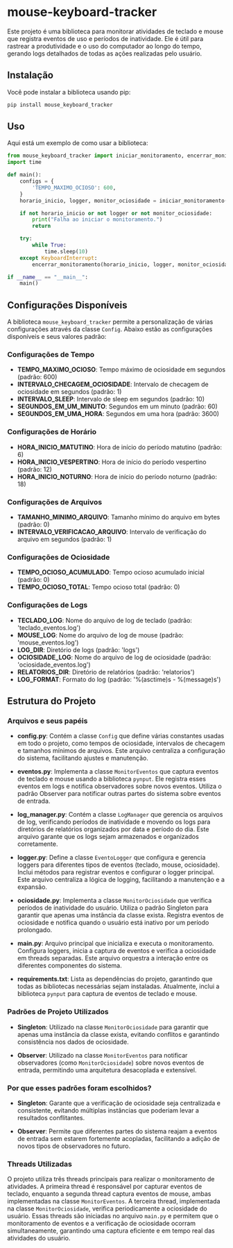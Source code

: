 # mouse-keyboard-tracker

Este projeto é uma biblioteca para monitorar atividades de teclado e mouse que registra eventos de uso e períodos de inatividade. Ele é útil para rastrear a produtividade e o uso do computador ao longo do tempo, gerando logs detalhados de todas as ações realizadas pelo usuário.

## Instalação

Você pode instalar a biblioteca usando pip:

```bash
pip install mouse_keyboard_tracker
```

## Uso

Aqui está um exemplo de como usar a biblioteca:

```python
from mouse_keyboard_tracker import iniciar_monitoramento, encerrar_monitoramento
import time

def main():
    configs = {
        'TEMPO_MAXIMO_OCIOSO': 600,
    }
    horario_inicio, logger, monitor_ociosidade = iniciar_monitoramento(configs=configs)

    if not horario_inicio or not logger or not monitor_ociosidade:
        print("Falha ao iniciar o monitoramento.")
        return

    try:
        while True:
            time.sleep(10)
    except KeyboardInterrupt:
        encerrar_monitoramento(horario_inicio, logger, monitor_ociosidade)

if __name__ == "__main__":
    main()
```

## Configurações Disponíveis

A biblioteca `mouse_keyboard_tracker` permite a personalização de várias configurações através da classe `Config`. Abaixo estão as configurações disponíveis e seus valores padrão:

### Configurações de Tempo

- **TEMPO_MAXIMO_OCIOSO**: Tempo máximo de ociosidade em segundos (padrão: 600)
- **INTERVALO_CHECAGEM_OCIOSIDADE**: Intervalo de checagem de ociosidade em segundos (padrão: 1)
- **INTERVALO_SLEEP**: Intervalo de sleep em segundos (padrão: 10)
- **SEGUNDOS_EM_UM_MINUTO**: Segundos em um minuto (padrão: 60)
- **SEGUNDOS_EM_UMA_HORA**: Segundos em uma hora (padrão: 3600)

### Configurações de Horário

- **HORA_INICIO_MATUTINO**: Hora de início do período matutino (padrão: 6)
- **HORA_INICIO_VESPERTINO**: Hora de início do período vespertino (padrão: 12)
- **HORA_INICIO_NOTURNO**: Hora de início do período noturno (padrão: 18)

### Configurações de Arquivos

- **TAMANHO_MINIMO_ARQUIVO**: Tamanho mínimo do arquivo em bytes (padrão: 0)
- **INTERVALO_VERIFICACAO_ARQUIVO**: Intervalo de verificação do arquivo em segundos (padrão: 1)

### Configurações de Ociosidade

- **TEMPO_OCIOSO_ACUMULADO**: Tempo ocioso acumulado inicial (padrão: 0)
- **TEMPO_OCIOSO_TOTAL**: Tempo ocioso total (padrão: 0)

### Configurações de Logs

- **TECLADO_LOG**: Nome do arquivo de log de teclado (padrão: 'teclado_eventos.log')
- **MOUSE_LOG**: Nome do arquivo de log de mouse (padrão: 'mouse_eventos.log')
- **LOG_DIR**: Diretório de logs (padrão: 'logs')
- **OCIOSIDADE_LOG**: Nome do arquivo de log de ociosidade (padrão: 'ociosidade_eventos.log')
- **RELATORIOS_DIR**: Diretório de relatórios (padrão: 'relatorios')
- **LOG_FORMAT**: Formato do log (padrão: '%(asctime)s - %(message)s')

## Estrutura do Projeto

### Arquivos e seus papéis

- **config.py**: Contém a classe `Config` que define várias constantes usadas em todo o projeto, como tempos de ociosidade, intervalos de checagem e tamanhos mínimos de arquivos. Este arquivo centraliza a configuração do sistema, facilitando ajustes e manutenção.

- **eventos.py**: Implementa a classe `MonitorEventos` que captura eventos de teclado e mouse usando a biblioteca `pynput`. Ele registra esses eventos em logs e notifica observadores sobre novos eventos. Utiliza o padrão Observer para notificar outras partes do sistema sobre eventos de entrada.

- **log_manager.py**: Contém a classe `LogManager` que gerencia os arquivos de log, verificando períodos de inatividade e movendo os logs para diretórios de relatórios organizados por data e período do dia. Este arquivo garante que os logs sejam armazenados e organizados corretamente.

- **logger.py**: Define a classe `EventoLogger` que configura e gerencia loggers para diferentes tipos de eventos (teclado, mouse, ociosidade). Inclui métodos para registrar eventos e configurar o logger principal. Este arquivo centraliza a lógica de logging, facilitando a manutenção e a expansão.

- **ociosidade.py**: Implementa a classe `MonitorOciosidade` que verifica períodos de inatividade do usuário. Utiliza o padrão Singleton para garantir que apenas uma instância da classe exista. Registra eventos de ociosidade e notifica quando o usuário está inativo por um período prolongado.

- **main.py**: Arquivo principal que inicializa e executa o monitoramento. Configura loggers, inicia a captura de eventos e verifica a ociosidade em threads separadas. Este arquivo orquestra a interação entre os diferentes componentes do sistema.

- **requirements.txt**: Lista as dependências do projeto, garantindo que todas as bibliotecas necessárias sejam instaladas. Atualmente, inclui a biblioteca `pynput` para captura de eventos de teclado e mouse.

### Padrões de Projeto Utilizados

- **Singleton**: Utilizado na classe `MonitorOciosidade` para garantir que apenas uma instância da classe exista, evitando conflitos e garantindo consistência nos dados de ociosidade.

- **Observer**: Utilizado na classe `MonitorEventos` para notificar observadores (como `MonitorOciosidade`) sobre novos eventos de entrada, permitindo uma arquitetura desacoplada e extensível.

### Por que esses padrões foram escolhidos?

- **Singleton**: Garante que a verificação de ociosidade seja centralizada e consistente, evitando múltiplas instâncias que poderiam levar a resultados conflitantes.

- **Observer**: Permite que diferentes partes do sistema reajam a eventos de entrada sem estarem fortemente acopladas, facilitando a adição de novos tipos de observadores no futuro.

### Threads Utilizadas

O projeto utiliza três threads principais para realizar o monitoramento de atividades. A primeira thread é responsável por capturar eventos de teclado, enquanto a segunda thread captura eventos de mouse, ambas implementadas na classe `MonitorEventos`. A terceira thread, implementada na classe `MonitorOciosidade`, verifica periodicamente a ociosidade do usuário. Essas threads são iniciadas no arquivo `main.py` e permitem que o monitoramento de eventos e a verificação de ociosidade ocorram simultaneamente, garantindo uma captura eficiente e em tempo real das atividades do usuário.
